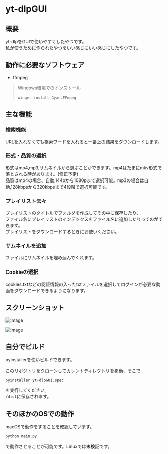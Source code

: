 # yt-dlpGUI

## 概要
yt-dlpをGUIで使いやすくしたやつです。  
私が使うために作られたやつをいい感じにいい感じにしたやつです。

## 動作に必要なソフトウェア
- ffmpeg

> Windows環境でのインストール
> ```bash:ターミナル
> winget install Gyan.FFmpeg
> ```

## 主な機能
### 検索機能
URLを入れなくても検索ワードを入れると一番上の結果をダウンロードします。

### 形式・品質の選択
形式はmp4,mp3,サムネイルから選ぶことができます。mp4はたまにmkv形式で落とされる時があります。(修正予定)  
品質はmp4の場合、自動,144pから1080pまで選択可能。mp3の場合は自動,128kbpsから320kbpsまで4段階で選択可能です。

### プレイリスト云々
プレイリストのタイトルでフォルダを作成してその中に保存したり、  
ファイル名にプレイリストのインデックスをファイル名に追加したりってのができます。  
プレイリストをダウンロードするときにお使いください。

### サムネイルを追加
ファイルにサムネイルを埋め込んでくれます。

### Cookieの選択
cookies.txtなどの認証情報の入ったtxtファイルを選択してログインが必要な動画をダウンロードできるようになります。

## スクリーンショット

![image](https://github.com/user-attachments/assets/41a929f1-b9e3-497f-afb4-3335e6de8198)

![image](https://github.com/user-attachments/assets/239eef17-f7b3-4133-89bb-ff72e0d44a2e)

## 自分でビルド
pyinstallerを使いビルドできます。

このリポジトリをクローンしてカレントディレクトリを移動、そこで
```bash:
pyinstaller yt-dlpGUI.spec
```

を実行してください。  
`/dist`に保存されます。

## そのほかのOSでの動作
macOSで動作をすることを確認しています。  
```bash
python main.py
```
で動作させることが可能です。Linuxでは未検証です。
